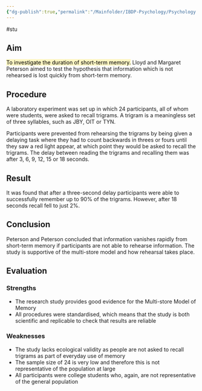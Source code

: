 ```yaml
---
{"dg-publish":true,"permalink":"/Mainfolder/IBDP-Psychology/Psychology Revision/Study/Peterson and Peterson/"}
---
```


#stu 
## Aim
<mark style="background: #FFF3A3A6;">To investigate the duration of short-term memory.</mark>
Lloyd and Margaret Peterson aimed to test the hypothesis that information which is not rehearsed is lost quickly from short-term memory.

## Procedure 
A laboratory experiment was set up in which 24 participants, all of whom were students, were asked to recall trigrams. A trigram is a meaningless set of three syllables, such as JBY, OIT or TYN.

Participants were prevented from rehearsing the trigrams by being given a delaying task where they had to count backwards in threes or fours until they saw a red light appear, at which point they would be asked to recall the trigrams. The delay between reading the trigrams and recalling them was after 3, 6, 9, 12, 15 or 18 seconds.

## Result
It was found that after a three-second delay participants were able to successfully remember up to 90% of the trigrams. However, after 18 seconds recall fell to just 2%.

## Conclusion
Peterson and Peterson concluded that information vanishes rapidly from short-term memory if participants are not able to rehearse information. The study is supportive of the multi-store model and how rehearsal takes place.

## Evaluation
### Strengths
-   The research study provides good evidence for the Multi-store Model of Memory
-   All procedures were standardised, which means that the study is both scientific and replicable to check that results are reliable
### Weaknesses
-   The study lacks ecological validity as people are not asked to recall trigrams as part of everyday use of memory
-   The sample size of 24 is very low and therefore this is not representative of the population at large
-   All participants were college students who, again, are not representative of the general population